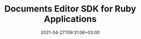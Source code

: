 ---
############################# Static ############################
layout: "product"
date: 2021-04-27T09:31:06+03:00
draft: false

product: "Editor"
product_tag: "editor"
platform: "Ruby"
platform_tag: "ruby"

############################# Head ############################
head_title: "Ruby Document Editor Cloud SDK – Edit Word Excel HTML XML PPTX"
head_description: "Document editor Ruby Cloud SDK and REST APIs to build apps with document editing features. Edit Microsoft Word, Excel, HTML, XML and PPTX file formats.‎"

############################# Header ############################
title: "Documents Editor SDK for Ruby Applications"
description: "Cloud REST API to incorporate document editing features within Ruby applications. No external application needed to edit documents of all popular formats."
button:
    enable: true

############################# SubMenu ############################
submenu:
    enable: true
    
    left:
        img_alt: "GroupDocs.Editor Cloud SDK for Ruby"
        image: "https://www.groupdocs.cloud/templates/groupdocscloud/images/sdk/272x272/groupdocs_editor-for-ruby.png"
        product: "GroupDocs.Editor"
        platform: "Ruby"

    middle:
        button:
            # button loop
            - link: "#overview"
              text: "Overview"

            # button loop
            - link: "#features"
              text: "Features"

            # button loop
            - link: "#support-resources"
              text: "Resources"

            # button loop
            - link: "https://purchase.groupdocs.cloud/pricing"
              text: "Pricing"

    right:
        link_download: "https://github.com/groupdocs-editor-cloud/groupdocs-editor-cloud-ruby"
        link_learn: "https://github.com/groupdocs-editor-cloud/groupdocs-editor-cloud-ruby"
        link_buy: "https://purchase.groupdocs.cloud/buy"

############################# Overview ############################
overview:
    enable: true
    content: |
      GroupDocs.Editor Cloud SDK for Ruby is easy to integrate with GroupDocs.Cloud REST API, thus allowing to quickly edit a wide range of document formats within Ruby applications without needing to install MS Office or other applications. Using the document editor library – easily perform all most demanded document editing operations while manipulating presentations, Excel spreadsheets, HTML, XML and Word processing documents. Just upload the document file to be edited via GroupDocs.Editor Cloud API into any front-end WYSIWYG editor, manipulate it and easily convert back to its original document type.

      GroupDocs.Editor Cloud SDK for Ruby is built as a layer on top of GroupDocs.Editor Cloud REST API that saves valuable development time by managing low-level requests and handling responses. The developers can focus on writing up the specific code only as needed in the project.
    tabs:
      enable: true     
      
      ## TAB ONE ##
      tab_one:
        description: |
          GroupDocs.Editor Cloud SDK for Ruby has the following requirements:

        left:
          enable: true
          icon: "fas fa-align-left"
          title: "Editing Option"
          content: |
            * Edit in flow or parged mode
            * Multi-language document
            * Manage font extraction
            * Support tabbed spreadsheets
            * Memory usage optimization
        
        right:
          enable: true
          icon: "fas fa-sitemap"
          title: "Information Extraction"
          content: |
            * Document Type
            * Document Size
            * Page Count
            
        
      
      ## TAB TWO ##
      tab_two:
        description: |
          GroupDocs.Editor Cloud supports a number of document formats.

        left:
          enable: true
          table:
            # table loop
            - title: "Microsoft Office"
              content: |
                * **Microsoft Word**: DOC, DOCX, DOCM, DOT, DOTX, DOTM, FlatOPC, ODT, OTT, RTF, WordML
                * **Microsoft Excel**: XLS, XLSX, XLT, XLSM, XLSB, XLTX, XLTM, XLAM, SXC, SpreadsheetML, ODS, FODS, DIF, DSV, CSV, TSV
                * **Microsoft PowerPoint**: PPT, PPTX, PPS, PPSX, PPSM, PPTM, POT, POTX, POTM, ODP, OTP

        right:
          enable: true
          table:
            # table loop
            - title: "Other Formats"
              content: |
                * **Plain Text**: TXT
                * **Markup**: HTML, XML

      ## TAB THREE ##
      tab_three:
        description: |
          If you do not want to use any of our SDKs or the required SDK is not available at the moment, you can still easily get started with GroupDocs.Editor REST API while using your favorite language & platform.
        
        left:
          enable: true
          table:
            # table loop
            - icon: "fab fa-windows"
              title: "Operating Systems"
              content: |
                * Microsoft Windows Desktop
                * Microsoft Windows Server
                * Linux
                * MacOS

            # table loop
            - icon: "fas fa-code"
              title: "Supported Frameworks"
              content: |
                * Java 7 (1.7) and above

        right:
          enable: true
          table:
            # table loop
            - icon: "fas fa-cogs"
              title: "Development Environments"
              content: |
                * NetBeans
                * IntelliJ IDEA
                * Eclipse
            # table loop
            - icon: "fas fa-tools"
              title: "Build Automation Tool"
              content: |
                * Maven

############################# Features ############################
features:
    enable: true
    title: "Advanced Document Editor REST API Features"

    feature:
      # feature loop
      - icon: "fab fa-html5"
        content: "Integrates easily within any WYSIWYG editor"

      # feature loop
      - icon: "fas fa-file-word"
        content: "Edit Word documents as a whole or define pages range"

      # feature loop
      - icon: "fas fa-file-image"
        content: "Multi-tabbed spreadsheet editing is supported"
      
      # feature loop
      - icon: "fas fa-file-alt"
        content: "Optimized memory usage for large CSV or TSV files"

      # feature loop
      - icon: "fas fa-file-pdf"
        content: "Extract document information (type, size, page count etc)"

      # feature loop
      - icon: "fas fa-folder"
        content: "Cloud REST API to be used with any language or platform"

      



      

    more_feature:
      # more_feature_loop
      - title: "Working with Presentations - Ruby"
        content: |
          
          ```rb          
            //Get your App SID, App Key and Storage Name at https://dashboard.groupdocs.cloud (free registration is required).
            fileApi = GroupDocsEditorCloud::FileApi.from_keys($app_sid, $app_key)
            editApi = GroupDocsEditorCloud::EditApi.from_keys($app_sid, $app_key)
            
            # The document already uploaded into the storage.
            # Load it into editable state
            fileInfo = GroupDocsEditorCloud::FileInfo.new
            fileInfo.file_path = 'Presentation/with-notes.pptx'       
            
            loadOptions = GroupDocsEditorCloud::PresentationLoadOptions.new
            loadOptions.file_info = fileInfo
            loadOptions.output_path = "output"
            loadOptions.slide_number = 0
            
            loadRequest = GroupDocsEditorCloud::LoadRequest.new(loadOptions)        
            loadResult = editApi.load(loadRequest)
            
            # Download html document
            htmlFile = fileApi.download_file(GroupDocsEditorCloud::DownloadFileRequest.new loadResult.html_path)
            htmlFile.open
            html = htmlFile.read
            htmlFile.close
            
            # Edit something...
            html = html.gsub("Slide sub-heading", "Hello world!")
            
            # Upload html back to storage
            htmlFile = File.open(htmlFile.path, "w")        
            htmlFile.write(html)
            htmlFile.close
            uploadRequest = GroupDocsEditorCloud::UploadFileRequest.new loadResult.html_path, File.open(htmlFile.path, "r")
            fileApi.upload_file(uploadRequest)
            
            # Save html back to pptx
            saveOptions = GroupDocsEditorCloud::PresentationSaveOptions.new
            saveOptions.file_info = fileInfo
            saveOptions.output_path = "output/edited.pptx"
            saveOptions.html_path = loadResult.html_path
            saveOptions.resources_path = loadResult.resources_path
            
            saveRequest = GroupDocsEditorCloud::SaveRequest.new(saveOptions)
            saveResult = editApi.save(saveRequest)        
            
            puts("Document edited: " + saveResult.path)
          ```
      

############################# Support ############################
support:
    enable: true

############################# Solutions ############################
solutions:
    enable: true
    title: "GroupDocs.Editor offers document viewing APIs for other popular development environments"

    solution:
        # solution loop
        - img_alt: "GroupDocs.Editor for cURL"
          image: "/sdk/272x272/groupdocs_editor-for-curl.webp"
          product: "GroupDocs.Editor"
          platform: "cURL for Cloud"
          link: "/editor/curl/"
          # solution loop
        - img_alt: "GroupDocs.Editor for .NET"
          image: "/sdk/272x272/groupdocs_editor-for-net.webp"
          product: "GroupDocs.Editor"
          platform: ".NET"
          link: "/editor/net/"
          # solution loop
        - img_alt: "GroupDocs.Editor for Java"
          image: "/sdk/272x272/groupdocs_editor-for-java.webp"
          product: "GroupDocs.Editor"
          platform: "Java"
          link: "/editor/java/"
          # solution loop
        - img_alt: "GroupDocs.Editor for PHP"
          image: "/sdk/272x272/groupdocs_editor-for-php.webp"
          product: "GroupDocs.Editor"
          platform: "Php"
          link: "/editor/php/"
          # solution loop
        - img_alt: "GroupDocs.Editor for Python"
          image: "/sdk/272x272/groupdocs_editor-for-python.webp"
          product: "GroupDocs.Editor"
          platform: "Python"
          link: "/editor/python/"
          # solution loop
        - img_alt: "GroupDocs.Editor for Ruby"
          image: "/sdk/272x272/groupdocs_editor-for-ruby.webp"
          product: "GroupDocs.Editor"
          platform: "Ruby"
          link: "/editor/ruby/"
          # solution loop
        - img_alt: "GroupDocs.Editor for Node.js"
          image: "/sdk/272x272/groupdocs_editor-for-node.webp"
          product: "GroupDocs.Editor"
          platform: "Node.js"
          link: "/editor/nodejs/"
          # solution loop
        - img_alt: "GroupDocs.Editor for Android"
          image: "/sdk/272x272/groupdocs_editor-for-android.webp"
          product: "GroupDocs.Editor"
          platform: "Android"
          link: "/editor/android/"

############################# Back to top ###############################
back_to_top:
  enable: true
---